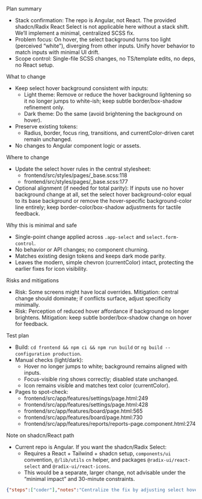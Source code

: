 Plan summary

- Stack confirmation: The repo is Angular, not React. The provided shadcn/Radix React Select is not applicable here without a stack shift. We’ll implement a minimal, centralized SCSS fix.
- Problem focus: On hover, the select background turns too light (perceived “white”), diverging from other inputs. Unify hover behavior to match inputs with minimal UI drift.
- Scope control: Single-file SCSS changes, no TS/template edits, no deps, no React setup.

What to change

- Keep select hover background consistent with inputs:
  - Light theme: Remove or reduce the hover background lightening so it no longer jumps to white-ish; keep subtle border/box-shadow refinement only.
  - Dark theme: Do the same (avoid brightening the background on hover).
- Preserve existing tokens:
  - Radius, border, focus ring, transitions, and currentColor-driven caret remain unchanged.
- No changes to Angular component logic or assets.

Where to change

- Update the select hover rules in the central stylesheet:
  - frontend/src/styles/pages/_base.scss:118
  - frontend/src/styles/pages/_base.scss:177
- Optional alignment (if needed for total parity): If inputs use no hover background change at all, set the select hover background-color equal to its base background or remove the hover-specific background-color line entirely; keep border-color/box-shadow adjustments for tactile feedback.

Why this is minimal and safe

- Single-point change applied across `.app-select` and `select.form-control`.
- No behavior or API changes; no component churning.
- Matches existing design tokens and keeps dark mode parity.
- Leaves the modern, simple chevron (currentColor) intact, protecting the earlier fixes for icon visibility.

Risks and mitigations

- Risk: Some screens might have local overrides. Mitigation: central change should dominate; if conflicts surface, adjust specificity minimally.
- Risk: Perception of reduced hover affordance if background no longer brightens. Mitigation: keep subtle border/box-shadow change on hover for feedback.

Test plan

- Build: `cd frontend && npm ci && npm run build` or `ng build --configuration production`.
- Manual checks (light/dark):
  - Hover no longer jumps to white; background remains aligned with inputs.
  - Focus-visible ring shows correctly; disabled state unchanged.
  - Icon remains visible and matches text color (currentColor).
- Pages to spot-check:
  - frontend/src/app/features/settings/page.html:249
  - frontend/src/app/features/settings/page.html:428
  - frontend/src/app/features/board/page.html:565
  - frontend/src/app/features/board/page.html:730
  - frontend/src/app/features/reports/reports-page.component.html:274

Note on shadcn/React path

- Current repo is Angular. If you want the shadcn/Radix Select:
  - Requires a React + Tailwind + shadcn setup, `components/ui` convention, `@/lib/utils` `cn` helper, and packages `@radix-ui/react-select` and `@radix-ui/react-icons`.
  - This would be a separate, larger change, not advisable under the “minimal impact” and 30-minute constraints.

```json
{"steps":["coder"],"notes":"Centralize the fix by adjusting select hover styles in frontend/src/styles/pages/_base.scss to stop the background from turning white. Align hover behavior with inputs: keep subtle border/box-shadow feedback, remove or reduce hover background lightening in both light and dark themes. No TS/template changes, no new deps, retain currentColor chevron.","tests":"Build the frontend and manually verify on Settings, Board, and Reports pages that: (1) hover background no longer turns white; (2) focus-visible ring and disabled states remain correct; (3) dark mode remains readable; (4) caret icon color matches text (currentColor) and remains visible; (5) no regressions for multi-select/size>1."}```